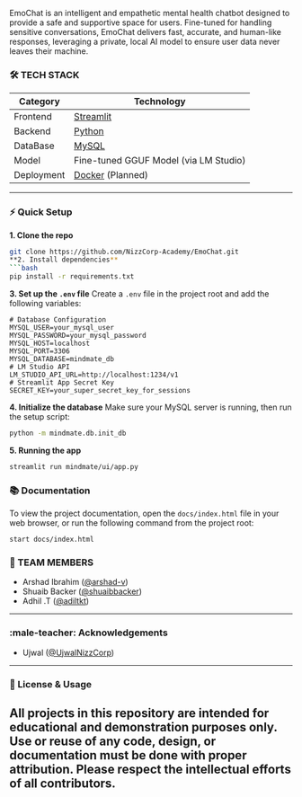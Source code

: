 
EmoChat is an intelligent and empathetic mental health chatbot designed to provide a safe and supportive space for users. Fine-tuned for handling sensitive conversations, EmoChat delivers fast, accurate, and human-like responses, leveraging a private, local AI model to ensure user data never leaves their machine.

### :hammer_and_wrench: TECH STACK

| Category   | Technology                                       |
|------------|--------------------------------------------------|
| Frontend   | [Streamlit](https://streamlit.io/)               |
| Backend    | [Python](https://www.python.org/)                |
| DataBase   | [MySQL](https://www.mysql.com/)                  |
| Model      | Fine-tuned GGUF Model (via LM Studio)            |
| Deployment | [Docker](https://www.docker.com/) (Planned)      |
---

### :zap: Quick Setup
**1. Clone the repo**
```bash
git clone https://github.com/NizzCorp-Academy/EmoChat.git
**2. Install dependencies**
```bash
pip install -r requirements.txt
```

**3. Set up the `.env` file**
Create a `.env` file in the project root and add the following variables:
```env
# Database Configuration
MYSQL_USER=your_mysql_user
MYSQL_PASSWORD=your_mysql_password
MYSQL_HOST=localhost
MYSQL_PORT=3306
MYSQL_DATABASE=mindmate_db
# LM Studio API
LM_STUDIO_API_URL=http://localhost:1234/v1
# Streamlit App Secret Key
SECRET_KEY=your_super_secret_key_for_sessions
```

**4. Initialize the database**
Make sure your MySQL server is running, then run the setup script:
```bash
python -m mindmate.db.init_db
```

**5. Running the app**
```bash
streamlit run mindmate/ui/app.py
```

### :books: Documentation
To view the project documentation, open the `docs/index.html` file in your web browser, or run the following command from the project root:
```bash
start docs/index.html
```

### :busts_in_silhouette: TEAM MEMBERS
- Arshad Ibrahim ([@arshad-v](https://github.com/arshad-v))
- Shuaib Backer ([@shuaibbacker](https://github.com/shuaibbacker))
- Adhil .T ([@adiltkt](https://github.com/adiltkt))
---

### :male-teacher: Acknowledgements
- Ujwal ([@UjwalNizzCorp](https://github.com/UjwalNizzCorp))
---

### :page_facing_up: License & Usage
All projects in this repository are intended for educational and demonstration purposes only. Use or reuse of any code, design, or documentation must be done with proper attribution.
Please respect the intellectual efforts of all contributors.
---